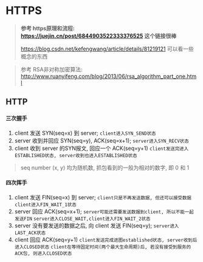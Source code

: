 # HTTPS

> **参考  https原理和流程: https://juejin.cn/post/6844903522333376525   这个链接很棒**
>
> https://blog.csdn.net/kefengwang/article/details/81219121  可以看一些概念的东西

> 参考 RSA非对称加密算法: http://www.ruanyifeng.com/blog/2013/06/rsa_algorithm_part_one.html





## HTTP

#### 三次握手

1. client 发送 SYN(seq=x) 到 server;   `client进入SYN_SEND状态`
2. server 收到并回应 SYN(seq=y), ACK(seq=x+1);   `server进入SYN_RECV状态`
3. client 收到 server 的SYN报文, 回应一个 ACK(seq=y+1) `client发送完进入ESTABLISHED状态, server收到也进入ESTABLISHED状态`

> seq number (x, y) 均为随机数, 抓包看到的一般为相对的数字, 即 0 和 1

#### 四次挥手

1. client 发送 FIN(seq=x) 到 server;   `client只是不再发送数据, 但还可以接受数据`   `client进入FIN_WAIT_1状态`
2. server 回应 ACK(seq=x+1);   `server可能还需要发送数据到client, 所以不能一起发送FIN`   `server进入CLOSE_WAIT,client进入FIN_WAIT_2状态`
3. server 没有要发送的数据之后, 向 client 发送 FIN(seq=y);   `server进入LAST_ACK状态`
4. client 回应 ACK(seq=y+1)   `client发送完成进图established状态, server收到后进入CLOSED状态`   `client在等待固定时间(两个最大生命周期)后, 若没有接受到服务的ACK包, 则进入CLOSED状态`



